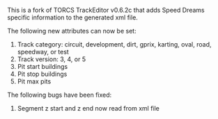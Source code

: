 This is a fork of TORCS TrackEditor v0.6.2c that adds Speed Dreams specific information to the generated xml file.

The following new attributes can now be set:
1. Track category: circuit, development, dirt, gprix, karting, oval, road, speedway, or test
2. Track version: 3, 4, or 5
3. Pit start buildings
4. Pit stop buildings
5. Pit max pits

The following bugs have been fixed:
1. Segment z start and z end now read from xml file

